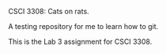 CSCI 3308: Cats on rats.

A testing repository for me to learn how to git.

This is the Lab 3 assignment for CSCI 3308.
